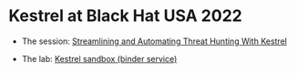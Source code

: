 # Kestrel at Black Hat USA 2022

- The session: [Streamlining and Automating Threat Hunting With Kestrel](https://www.blackhat.com/us-22/arsenal/schedule/index.html#streamlining-and-automating-threat-hunting-with-kestrel-28014)

- The lab: [Kestrel sandbox (binder service)](https://mybinder.org/v2/gh/horus-squad-ec/black-hat-us-2022/HEAD?filepath=kestrel-huntbook)
